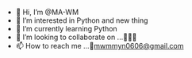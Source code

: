 - 👋 Hi, I’m @MA-WM
- 👀 I’m interested in Python and new thing
- 🌱 I’m currently learning Python
- 💞️ I’m looking to collaborate on ...👀👀👀
- 📫 How to reach me ...🤞mwmmyn0606@gmail.com

<!---
MA-WM/MA-WM is a ✨ special ✨ repository because its `README.md` (this file) appears on your GitHub profile.
You can click the Preview link to take a look at your changes.
--->
